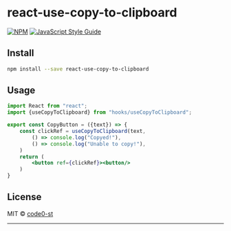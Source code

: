 # react-use-copy-to-clipboard

[![NPM](https://img.shields.io/npm/v/react-use-copy-to-clipboard.svg)](https://www.npmjs.com/package/react-use-copy-to-clipboard) [![JavaScript Style Guide](https://img.shields.io/badge/code_style-standard-brightgreen.svg)](https://standardjs.com)

## Install

```bash
npm install --save react-use-copy-to-clipboard
```

## Usage

```jsx
import React from "react";
import {useCopyToClipboard} from "hooks/useCopyToClipboard";

export const CopyButton = ({text}) => {
    const clickRef = useCopyToClipboard(text,
        () => console.log("Copyed!"),
        () => console.log("Unable to copy!"),
    )
    return (
        <button ref={clickRef}><button/>
    )
}
```

## License

MIT © [code0-st](https://github.com/code0-st)

---
